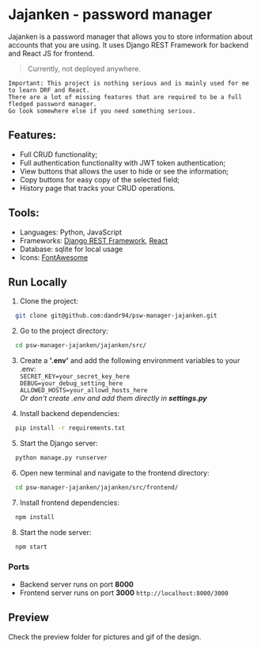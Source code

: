 # Jajanken - password manager

Jajanken is a password manager that allows you to store information about accounts that you are using.
It uses Django REST Framework for backend and React JS for frontend.

> Currently, not deployed anywhere.

```
Important: This project is nothing serious and is mainly used for me to learn DRF and React.
There are a lot of missing features that are required to be a full fledged password manager.
Go look somewhere else if you need something serious.
```

## Features:
* Full CRUD functionality;
* Full authentication functionality with JWT token authentication;
* View buttons that allows the user to hide or see the information;
* Copy buttons for easy copy of the selected field;
* History page that tracks your CRUD operations.

## Tools:

* Languages: Python, JavaScript
* Frameworks: [Django REST Framework](https://www.django-rest-framework.org/), [React](https://react.dev/)
* Database: sqlite for local usage
* Icons: [FontAwesome](https://fontawesome.com/)

## Run Locally

1. Clone the project:

```bash
  git clone git@github.com:dandr94/psw-manager-jajanken.git
```

2. Go to the project directory:

```bash
  cd psw-manager-jajanken/jajanken/src/
```

3. Create a **'.env'** and add the following environment variables to your .env:</br>
```SECRET_KEY=your_secret_key_here```</br>
```DEBUG=your_debug_setting_here```</br>
```ALLOWED_HOSTS=your_allowd_hosts_here```</br>
_Or don't create .env and add them directly in **settings.py**_


4. Install backend dependencies:

```bash
  pip install -r requirements.txt
```

5. Start the Django server:

```bash
  python manage.py runserver
```

6. Open new terminal and navigate to the frontend directory:

```bash
  cd psw-manager-jajanken/jajanken/src/frontend/
```

7. Install frontend dependencies:

```bash
  npm install
```

8. Start the node server:

```bash
  npm start
```

### Ports
* Backend server runs on port **8000**
* Frontend server runs on port **3000**
``http://localhost:8000/3000``


## Preview
Check the preview folder for pictures and gif of the design.